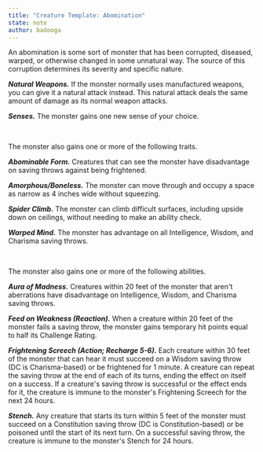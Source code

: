 ```yaml
---
title: "Creature Template: Abomination"
state: note
author: badooga
---
```

An abomination is some sort of monster that has been corrupted, diseased, warped, or otherwise changed in some unnatural way. The source of this corruption determines its severity and specific nature.

***Natural Weapons.*** If the monster normally uses manufactured weapons, you can give it a natural attack instead. This natural attack deals the same amount of damage as its normal weapon attacks.

***Senses.*** The monster gains one new sense of your choice.

<br>

The monster also gains one or more of the following traits.

***Abominable Form.*** Creatures that can see the monster have disadvantage on saving throws against being frightened.

***Amorphous/Boneless.*** The monster can move through and occupy a space as narrow as 4 inches wide without squeezing.

***Spider Climb.*** The monster can climb difficult surfaces, including upside down on ceilings, without needing to make an ability check.

***Warped Mind.*** The monster has advantage on all Intelligence, Wisdom, and Charisma saving throws.

<br>

The monster also gains one or more of the following abilities.

***Aura of Madness.*** Creatures within 20 feet of the monster that aren't aberrations have disadvantage on Intelligence, Wisdom, and Charisma saving throws.

***Feed on Weakness (Reaction).*** When a creature within 20 feet of the monster fails a saving throw, the monster gains temporary hit points equal to half its Challenge Rating.

***Frightening Screech (Action; Recharge 5-6).*** Each creature within 30 feet of the monster that can hear it must succeed on a Wisdom saving throw (DC is Charisma-based) or be frightened for 1 minute. A creature can repeat the saving throw at the end of each of its turns, ending the effect on itself on a success. If a creature's saving throw is successful or the effect ends for it, the creature is immune to the monster's Frightening Screech for the next 24 hours.

***Stench.*** Any creature that starts its turn within 5 feet of the monster must succeed on a Constitution saving throw (DC is Constitution-based) or be poisoned until the start of its next turn. On a successful saving throw, the creature is immune to the monster's Stench for 24 hours.

